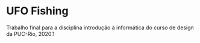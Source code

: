 # UFO Fishing
 Trabalho final para a disciplina introdução à informática do curso de design da PUC-Rio, 2020.1
